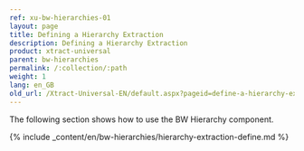 ```yaml
---
ref: xu-bw-hierarchies-01
layout: page
title: Defining a Hierarchy Extraction
description: Defining a Hierarchy Extraction
product: xtract-universal
parent: bw-hierarchies
permalink: /:collection/:path
weight: 1
lang: en_GB
old_url: /Xtract-Universal-EN/default.aspx?pageid=define-a-hierarchy-extraction
---
```

The following section shows how to use the BW Hierarchy component.

{% include _content/en/bw-hierarchies/hierarchy-extraction-define.md %}